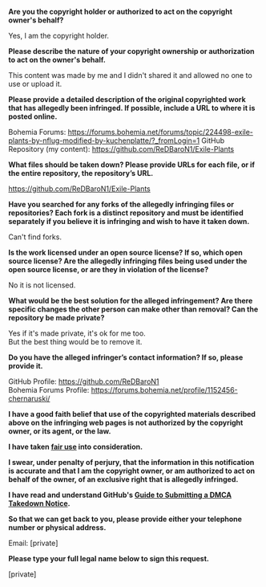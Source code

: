 **Are you the copyright holder or authorized to act on the copyright owner's behalf?**

Yes, I am the copyright holder.

**Please describe the nature of your copyright ownership or authorization to act on the owner's behalf.**

This content was made by me and I didn't shared it and allowed no one to use or upload it.

**Please provide a detailed description of the original copyrighted work that has allegedly been infringed. If possible, include a URL to where it is posted online.**

Bohemia Forums: https://forums.bohemia.net/forums/topic/224498-exile-plants-by-nflug-modified-by-kuchenplatte/?_fromLogin=1
GitHub Repository (my content): https://github.com/ReDBaroN1/Exile-Plants

**What files should be taken down? Please provide URLs for each file, or if the entire repository, the repository’s URL.**

https://github.com/ReDBaroN1/Exile-Plants

**Have you searched for any forks of the allegedly infringing files or repositories? Each fork is a distinct repository and must be identified separately if you believe it is infringing and wish to have it taken down.**

Can't find forks.

**Is the work licensed under an open source license? If so, which open source license? Are the allegedly infringing files being used under the open source license, or are they in violation of the license?**

No it is not licensed.

**What would be the best solution for the alleged infringement? Are there specific changes the other person can make other than removal? Can the repository be made private?**

Yes if it's made private, it's ok for me too.  
But the best thing would be to remove it.

**Do you have the alleged infringer’s contact information? If so, please provide it.**

GitHub Profile: https://github.com/ReDBaroN1  
Bohemia Forums Profile: https://forums.bohemia.net/profile/1152456-chernaruski/

**I have a good faith belief that use of the copyrighted materials described above on the infringing web pages is not authorized by the copyright owner, or its agent, or the law.**

**I have taken <a href="https://www.lumendatabase.org/topics/22">fair use</a> into consideration.**

**I swear, under penalty of perjury, that the information in this notification is accurate and that I am the copyright owner, or am authorized to act on behalf of the owner, of an exclusive right that is allegedly infringed.**

**I have read and understand GitHub's <a href="https://help.github.com/articles/guide-to-submitting-a-dmca-takedown-notice/">Guide to Submitting a DMCA Takedown Notice</a>.**

**So that we can get back to you, please provide either your telephone number or physical address.**

Email: [private]  

**Please type your full legal name below to sign this request.**

[private]  
